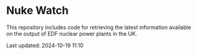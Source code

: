 # Nuke Watch

This repository includes code for retrieving the latest information available on the output of EDF nuclear power plants in the UK.

Last updated: 2024-10-19 11:10